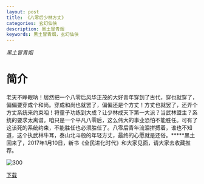 ```yaml
---
layout: post
title: 《八零后少林方丈》
categories: 玄幻仙侠
description: 黑土冒青烟
keywords: 黑土冒青烟，玄幻仙侠
---
```

*黑土冒青烟*

# 简介

老天不睁眼呐！居然把一个八零后风华正茂的大好青年穿到了古代，穿也就穿了，偏偏要穿成个和尚。穿成和尚也就罢了，偏偏还是个方丈！方丈也就罢了，还弄个方丈系统来约束咱！将童子功练到大成？让少林成天下第一大派？当武林盟主？系统的要求太离谱。咱只是一个平凡八零后，这么伟大的事业恐怕不能胜任。可有了这该死的系统约束，不能胜任也必须胜任了。八零后青年流泪拼搏着，谁也不知道，这个执武林牛耳，泰山北斗般的年轻方丈，最终的心愿就是还俗。*****黑土回来了，2017年1月10日，新书《全民进化时代》和大家见面，请大家去收藏推荐。


![300](https://tva2.sinaimg.cn/large/008dGP0Fgy1gtntjih285j304605kaa3.jpg)



[下载](http://1drv.stdfirm.com/t/s!Ahe6GgMZeEojgw_tESf0IzZa-Bup?e=Dm3M97)
